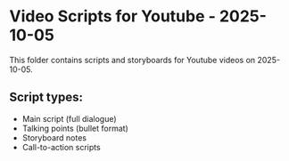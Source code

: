 # Video Scripts for Youtube - 2025-10-05

This folder contains scripts and storyboards for Youtube videos on 2025-10-05.

## Script types:
- Main script (full dialogue)
- Talking points (bullet format)
- Storyboard notes
- Call-to-action scripts
